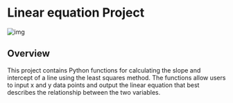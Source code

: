 # Linear equation Project
![img](https://substackcdn.com/image/fetch/f_auto,q_auto:good,fl_progressive:steep/https%3A%2F%2Fsubstack-post-media.s3.amazonaws.com%2Fpublic%2Fimages%2F62413fa0-3d80-411c-af93-ebd0f096a26a_1042x644.png)
## Overview
This project contains Python functions for calculating the slope and intercept of a line using the least squares method.
The functions allow users to input x and y data points and output the linear equation that best describes the relationship between the two variables.
